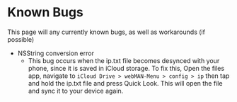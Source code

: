 # Known Bugs
This page will any currently known bugs, as well as workarounds (if possible)

- NSString conversion error
  - This bug occurs when the ip.txt file becomes desynced with your phone, since it is saved in iCloud storage. To fix this, Open the files app, navigate to `iCloud Drive > webMAN-Menu > config > ip` then tap and hold the ip.txt file and press Quick Look. This will open the file and sync it to your device again.
